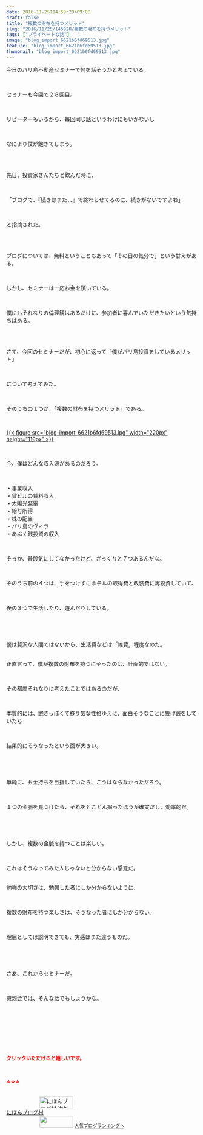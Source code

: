 ```yaml
---
date: 2016-11-25T14:59:28+09:00
draft: false
title: "複数の財布を持つメリット"
slug: "2016/11/25/145928/複数の財布を持つメリット"
tags: ["プライベートな話"]
image: "blog_import_6621b6fd69513.jpg"
feature: "blog_import_6621b6fd69513.jpg"
thumbnail: "blog_import_6621b6fd69513.jpg"
---
```

<p>今日のバリ島不動産セミナーで何を話そうかと考えている。</p><p> </p><p>セミナーも今回で２８回目。</p><p> </p><p>リピーターもいるから、毎回同じ話というわけにもいかないし</p><p> </p><p>なにより僕が飽きてしまう。</p><p> </p><p><br/>先日、投資家さんたちと飲んだ時に、</p><p> </p><p>「ブログで、『続きはまた、、』で終わらせてるのに、続きがないですよね」</p><p> </p><p>と指摘された。</p><p> </p><p><br/>ブログについては、無料ということもあって「その日の気分で」という甘えがある。</p><p> </p><p>しかし、セミナーは一応お金を頂いている。</p><p> </p><p>僕にもそれなりの倫理観はあるだけに、参加者に喜んでいただきたいという気持ちはある。</p><p> </p><p><br/>さて、今回のセミナーだが、初心に返って「僕がバリ島投資をしているメリット」</p><p> </p><p>について考えてみた。</p><p> </p><p>そのうちの１つが、「複数の財布を持つメリット」である。</p><p> </p><p><a href="blog_import_6621b6fe7bf76.jpg">{{< figure src="blog_import_6621b6fd69513.jpg" width="220px" height="119px" >}}</a></p><p> </p><p>今、僕はどんな収入源があるのだろう。</p><p> </p><p>・事業収入<br/>・貸ビルの賃料収入<br/>・太陽光発電<br/>・給与所得<br/>・株の配当<br/>・バリ島のヴィラ<br/>・あぶく銭投資の収入</p><p> </p><p>そっか、普段気にしてなかったけど、ざっくりと７つあるんだな。</p><p> </p><p>そのうち前の４つは、手をつけずにホテルの取得費と改装費に再投資していて、</p><p> </p><p>後の３つで生活したり、遊んだりしている。</p><p> </p><p> </p><p>僕は贅沢な人間ではないから、生活費などは「雑費」程度なのだ。</p><p><br/>正直言って、僕が複数の財布を持つに至ったのは、計画的ではない。</p><p> </p><p>その都度それなりに考えたことではあるのだが、</p><p> </p><p>本質的には、飽きっぽくて移り気な性格ゆえに、面白そうなことに投げ銭をしていたら</p><p> </p><p>結果的にそうなったという面が大きい。</p><p> </p><p> </p><p>単純に、お金持ちを目指していたら、こうはならなかっただろう。</p><p> </p><p>１つの金脈を見つけたら、それをとことん掘ったほうが確実だし、効率的だ。</p><p> </p><p> </p><p>しかし、複数の金脈を持つことは楽しい。</p><p> </p><p>これはそうなってみた人じゃないと分からない感覚だ。</p><p><br/>勉強の大切さは、勉強した者にしか分からないように、</p><p> </p><p>複数の財布を持つ楽しさは、そうなった者にしか分からない。</p><p> </p><p>理屈としては説明できても、実感はまた違うものだ。</p><p> </p><p> </p><p>さあ、これからセミナーだ。</p><p> </p><p>懇親会では、そんな話でもしようかな。</p><p> </p><p> </p><p> </p><p> </p><p><font color="#ff0000" size="2"><strong>クリックいただけると嬉しいです。</strong></font></p><p></p><p> </p><p><font color="#ff0000" size="2"><strong>↓↓↓</strong></font></p><p><br/><a href="ranking.html?p_cid=01260127" target="_blank"><img width="88" height="31" alt="にほんブログ村 海外生活ブログ バリ島情報へ" src="data:image/svg+xml;charset=utf-8,%3Csvg%20xmlns%3D%22http%3A%2F%2Fwww.w3.org%2F2000%2Fsvg%22%20title%3D%22Placeholder%20for%20Images%22%20role%3D%22presentation%22%20viewBox%3D%220%200%2088%2031%22%20%2F%3E" border="0" data-src="https://img-proxy.blog-video.jp/images?url=http%3A%2F%2Foverseas.blogmura.com%2Fbali%2Fimg%2Fbali88_31.gif" style="aspect-ratio: auto 88 / 31;"/><noscript><img width="88" height="31" alt="にほんブログ村 海外生活ブログ バリ島情報へ" src="https://img-proxy.blog-video.jp/images?url=http%3A%2F%2Foverseas.blogmura.com%2Fbali%2Fimg%2Fbali88_31.gif" border="0"></noscript></a><br/><a href="ranking.html?p_cid=01260127" target="_blank">にほんブログ村</a><br/><a title="人気ブログランキングへ" href="link.php?1804582"><img width="88" height="31" src="data:image/svg+xml;charset=utf-8,%3Csvg%20xmlns%3D%22http%3A%2F%2Fwww.w3.org%2F2000%2Fsvg%22%20title%3D%22Placeholder%20for%20Images%22%20role%3D%22presentation%22%20viewBox%3D%220%200%2088%2031%22%20%2F%3E" border="0" data-src="https://blog.with2.net/img/banner/banner_22.gif" style="aspect-ratio: auto 88 / 31;"/><noscript><img width="88" height="31" src="https://blog.with2.net/img/banner/banner_22.gif" border="0"></noscript></a> <a style="font-size: 12px;" href="link.php?1804582">人気ブログランキングへ</a></p>

